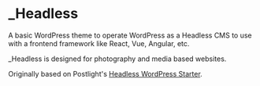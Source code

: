 # _Headless

A basic WordPress theme to operate WordPress as a Headless CMS to use with a frontend framework like React, Vue, Angular, etc.

_Headless is designed for photography and media based websites.

Originally based on Postlight's [Headless WordPress Starter](https://github.com/postlight/headless-wp-starter).
